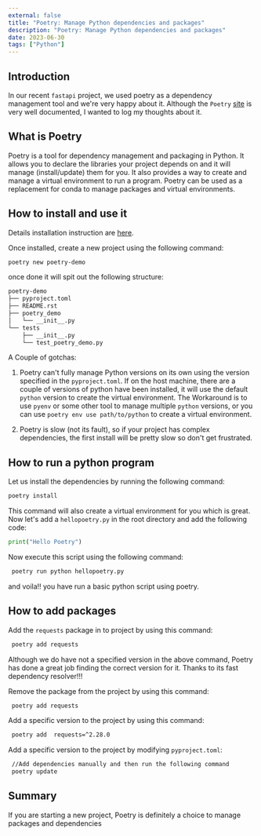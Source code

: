 ```yaml
---
external: false
title: "Poetry: Manage Python dependencies and packages"
description: "Poetry: Manage Python dependencies and packages"
date: 2023-06-30
tags: ["Python"]
---
```


## Introduction

In our recent `fastapi` project, we used poetry as a dependency management tool and we're very happy about it. Although the `Poetry` [site](https://python-poetry.org/) is very well documented, I wanted to log my thoughts about it.

## What is Poetry

Poetry is a tool for dependency management and packaging in Python. It allows you to declare the libraries your project depends on and it will manage (install/update) them for you. It also provides a way to create and manage a virtual environment to run a program. Poetry can be used as a replacement for conda to manage packages and virtual environments.

## How to install and use it

Details installation instruction are [here](https://python-poetry.org/docs/#installation).

Once installed, create a new project using the following command:

```bash
poetry new poetry-demo
```

once done it will spit out the following structure:

```bash
poetry-demo
├── pyproject.toml
├── README.rst
├── poetry_demo
│   └── __init__.py
└── tests
    ├── __init__.py
    └── test_poetry_demo.py
```

A Couple of gotchas:

1. Poetry can't fully manage Python versions on its own using the version specified in the `pyproject.toml`. If on the host machine, there are a couple of versions of python have been installed, it will use the default `python` version to create the virtual environment. The Workaround is to use `pyenv` or some other tool to manage multiple `python` versions, or you can use `poetry env use path/to/python` to create a virtual environment.

2. Poetry is slow (not its fault), so if your project has complex dependencies, the first install will be pretty slow so don't get frustrated.

## How to run a python program

Let us install the dependencies by running the following command:

```bash
poetry install
```

This command will also create a virtual environment for you which is great. Now let's add a `hellopoetry.py` in the root directory and add the following code:

```python
print("Hello Poetry")
```

Now execute this script using the following command:

```bash
 poetry run python hellopoetry.py
```

and voila!! you have run a basic python script using poetry.

## How to add packages

Add the `requests` package in to project by using this command:

```bash
 poetry add requests
```

Although we do have not a specified version in the above command, Poetry has done a great job finding the correct version for it. Thanks to its fast dependency resolver!!!

Remove the package from the project by using this command:

```bash
 poetry add requests
```

Add a specific version to the project by using this command:

```bash
 poetry add  requests=^2.28.0
```

Add a specific version to the project by modifying `pyproject.toml`:

```bash
 //Add dependencies manually and then run the following command
 poetry update
```

## Summary

If you are starting a new project, Poetry is definitely a choice to manage packages and dependencies
